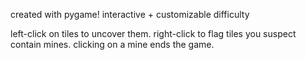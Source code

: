 created with pygame! interactive + customizable difficulty

left-click on tiles to uncover them. right-click to flag tiles you suspect contain mines. clicking on a mine ends the game.
